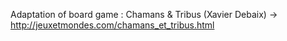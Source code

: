 Adaptation of board game : Chamans & Tribus (Xavier Debaix)
->  http://jeuxetmondes.com/chamans_et_tribus.html

